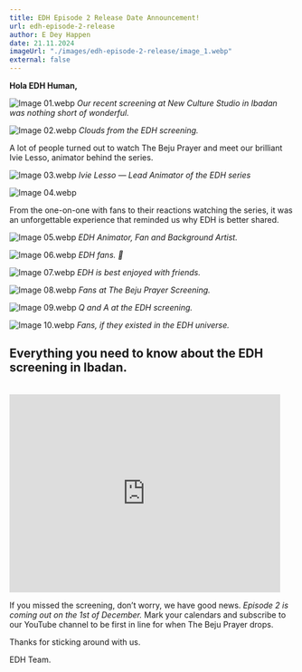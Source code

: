 ```yaml
---
title: EDH Episode 2 Release Date Announcement!
url: edh-episode-2-release
author: E Dey Happen
date: 21.11.2024
imageUrl: "./images/edh-episode-2-release/image_1.webp"
external: false
---
```


**Hola EDH Human,**

![Image 01.webp](./images/edh-episode-2-release/image_1.webp)
*Our recent screening at New Culture Studio in Ibadan was nothing short of wonderful.*
<br>

![Image 02.webp](./images/edh-episode-2-release/image_2.webp)
*Clouds from the EDH screening.*

A lot of people turned out to watch The Beju Prayer and meet our brilliant Ivie Lesso, animator behind the series.

![Image 03.webp](./images/edh-episode-2-release/image_3.webp)
*Ivie Lesso — Lead Animator of the EDH series*

![Image 04.webp](./images/edh-episode-2-release/image_4.webp)

From the one-on-one with fans to their reactions watching the series, it was an unforgettable experience that reminded us why EDH is better shared.

![Image 05.webp](./images/edh-episode-2-release/image_5.webp)
*EDH Animator, Fan and Background Artist.*

![Image 06.webp](./images/edh-episode-2-release/image_6.webp)
*EDH fans. 🫰*

![Image 07.webp](./images/edh-episode-2-release/image_7.webp)
*EDH is best enjoyed with friends.*

![Image 08.webp](./images/edh-episode-2-release/image_8.webp)
*Fans at The Beju Prayer Screening.*

![Image 09.webp](./images/edh-episode-2-release/image_9.webp)
*Q and A at the EDH screening.*

![Image 10.webp](./images/edh-episode-2-release/image_10.webp)
*Fans, if they existed in the EDH universe.*

## Everything you need to know about the EDH screening in Ibadan.
<br>

<iframe width="95%" height="350" src="https://www.youtube.com/embed/hG-y2zUiUcU" title="EDH Live in Ibadan: Screening Recap &amp; Highlights!" frameborder="0" allow="accelerometer; autoplay; clipboard-write; encrypted-media; gyroscope; picture-in-picture; web-share" referrerpolicy="strict-origin-when-cross-origin" allowfullscreen></iframe>

If you missed the screening, don’t worry, we have good news. *Episode 2 is coming out on the 1st of December.* Mark your calendars and  subscribe to our YouTube channel to be first in line for when The Beju Prayer drops.

Thanks for sticking around with us. 

EDH Team.